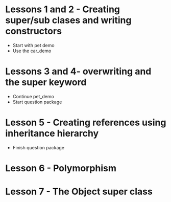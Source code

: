 # Lessons 1 and 2 - Creating super/sub clases and writing constructors
* Start with pet demo
* Use the car_demo

# Lessons 3 and 4- overwriting and the super keyword
* Continue pet_demo
* Start question package

# Lesson 5 - Creating references using inheritance hierarchy
* Finish question package

# Lesson 6 - Polymorphism

# Lesson 7 - The Object super class
